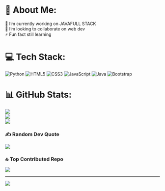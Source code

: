# 💫 About Me:
🔭 I’m currently working on JAVAFULL STACK<br>👯 I’m looking to collaborate on web dev<br>⚡ Fun fact still learning 

# 💻 Tech Stack:
![Python](https://img.shields.io/badge/python-3670A0?style=plastic&logo=python&logoColor=ffdd54) 
![HTML5](https://img.shields.io/badge/html5-%23E34F26.svg?style=plastic&logo=html5&logoColor=white) 
![CSS3](https://img.shields.io/badge/css3-%231572B6.svg?style=plastic&logo=css3&logoColor=white) 
![JavaScript](https://img.shields.io/badge/javascript-%23323330.svg?style=plastic&logo=javascript&logoColor=%23F7DF1E) 
![Java](https://img.shields.io/badge/java-%23ED8B00.svg?style=plastic&logo=openjdk&logoColor=white) 
![Bootstrap](https://img.shields.io/badge/bootstrap-%23563D7C.svg?style=plastic&logo=bootstrap&logoColor=white)

# 📊 GitHub Stats:
![](https://github-readme-stats.vercel.app/api?username=GuntamukkalaMounica&theme=tokyonight&hide_border=false&include_all_commits=true&count_private=true)<br/>
![](https://github-readme-streak-stats.herokuapp.com/?user=GuntamukkalaMounica&theme=tokyonight&hide_border=false)<br/>
![](https://github-readme-stats.vercel.app/api/top-langs/?username=GuntamukkalaMounica&theme=tokyonight&hide_border=false&include_all_commits=true&count_private=true&layout=compact)

### ✍️ Random Dev Quote
![](https://quotes-github-readme.vercel.app/api?type=horizontal&theme=tokyonight)

### 🔝 Top Contributed Repo
![](https://github-contributor-stats.vercel.app/api?username=GuntamukkalaMounica&limit=5&theme=tokyonight&combine_all_yearly_contributions=true)

---
[![](https://visitcount.itsvg.in/api?id=GuntamukkalaMounica&icon=0&color=0)](https://visitcount.itsvg.in) 

